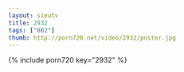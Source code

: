 ```yaml
--- 
layout: sieutv
title: 2932
tags: ["002"]
thumb: http://porn720.net/video/2932/poster.jpg
---
```

{% include porn720 key="2932" %} 
